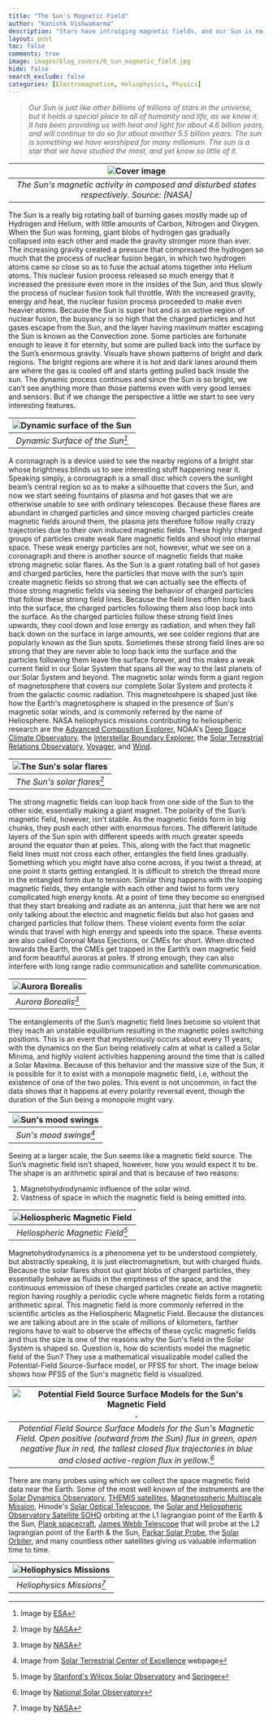 ```yaml
---
title: "The Sun's Magnetic Field"
author: "Kanishk Vishwakarma"
description: "Stars have intruiging magnetic fields, and our Sun is no exception. Read along to read more about the Sun's magnetic field and how it protects us from the cosmic radiation."
layout: post
toc: false
comments: true
image: images/blog_covers/6_sun_magnetic_field.jpg
hide: false
search_exclude: false
categories: [Electromagnetism, Heliophysics, Physics]
---
```


> *Our Sun is just like other billions of trillions of stars in the universe, but it holds a special place to all of humanity and life, as we know it. It has been providing us with heat and light for about 4.6 billion years, and will continue to do so for about another 5.5 billion years. The sun is something we have worshiped for many millenium. The sun is a star that we have studied the most, and yet know so little of it.* 

|![Cover image](https://svs.gsfc.nasa.gov/vis/a010000/a013700/a013714/Solar_max_min.00001_print.jpg) |
|:--:| 
| *The Sun's magnetic activity in composed and disturbed states respectively. Source: [NASA]* |

The Sun is a really big rotating ball of burning gases mostly made up of Hydrogen and Helium, with little amounts of Carbon, Nitrogen and Oxygen. When the Sun was forming, giant blobs of hydrogen gas gradually collapsed into each other and made the gravity stronger more than ever. The increasing gravity created a pressure that compressed the hydrogen so much that the process of nuclear fusion began, in which two hydrogen atoms came so close so as to fuse the actual atoms together into Helium atoms. This nuclear fusion process released so much energy that it increased the pressure even more in the insides of the Sun, and thus slowly the process of nuclear fusion took full throttle. With the increased gravity, energy and heat, the nuclear fusion process proceeded to make even heavier atoms. Because the Sun is super hot and is an active region of nuclear fusion, the buoyancy is so high that the charged particles and hot gases escape from the Sun, and the layer having maximum matter escaping the Sun is known as the Convection zone. Some particles are fortunate enough to leave it for eternity, but some are pulled back into the surface by the Sun’s enormous gravity. Visuals have shown patterns of bright and dark regions. The bright regions are where it is hot and dark lanes around them are where the gas is cooled off and starts getting pulled back inside the sun. The dynamic process continues and since the Sun is so bright, we can’t see anything more than those patterns even with very good lenses and sensors. But if we change the perspective a little we start to see very interesting features. 

|![Dynamic surface of the Sun](https://www.esa.int/var/esa/storage/images/esa_multimedia/images/2007/03/solar_surface_as_seen_by_hinode/9559924-4-eng-GB/Solar_surface_as_seen_by_Hinode_pillars.jpg) | 
|:--:| 
| *Dynamic Surface of the Sun[^1]* |

A coronagraph is a device used to see the nearby regions of a bright star whose brightness blinds us to see interesting stuff happening near it. Speaking simply, a coronagraph is a small disc which covers the sunlight beam’s central region so as to make a silhouette that covers the Sun, and now we start seeing fountains of plasma and hot gases that we are otherwise unable to see with ordinary telescopes. Because these flares are abundant in charged particles and since moving charged particles create magnetic fields around them, the plasma jets therefore follow really crazy trajectories due to their own induced magnetic fields. These highly charged groups of particles create weak flare magnetic fields and shoot into eternal space. These weak energy particles are not, however, what we see on a coronagraph and there is another source of magnetic fields that make strong magnetic solar flares. As the Sun is a giant rotating ball of hot gases and charged particles, here the particles that move with the sun’s spin create magnetic fields so strong that we can actually see the effects of those strong magnetic fields via seeing the behavior of charged particles that follow these strong field lines. Because the field lines often loop back into the surface, the charged particles following them also loop back into the surface. As the charged particles follow these strong field lines upwards, they cool down and lose energy as radiation, and when they fall back down on the surface in large amounts, we see colder regions that are popularly known as the Sun spots. Sometimes these strong field lines are so strong that they are never able to loop back into the surface and the particles following them leave the surface forever, and this makes a weak current field in our Solar System that spans all the way to the last planets of our Solar System and beyond. The magnetic solar winds form a giant region of magnetosphere that covers our complete Solar System and protects it from the galactic cosmic radiation. This magnetoshpere is shaped just like how the Earth's magnetosphere is shaped in the presence of Sun's magnetic solar winds, and is commonly referred by the name of Heliosphere. NASA heliophysics missions contributing to heliospheric research are the [Advanced Composition Explorer](https://science.nasa.gov/missions/ace), NOAA's [Deep Space Climate Observatory](https://science.nasa.gov/missions/dscovr), the [Interstellar Boundary Explorer](https://science.nasa.gov/missions/ibex), the [Solar Terrestrial Relations Observatory](https://science.nasa.gov/missions/stereo), [Voyager](https://science.nasa.gov/missions/voyager), and  [Wind](https://science.nasa.gov/missions/wind).

|![The Sun's solar flares](https://science.nasa.gov/wp-content/uploads/2023/06/Animated_GIF_shows_a_huge_flash_erupting_amidst_the_swirls_and_loops_on_the_surface_of_the_Sun_.gif) | 
|:--:| 
| *The Sun's solar flares[^2]* |

The strong magnetic fields can loop back from one side of the Sun to the other side, essentially making a giant magnet. The polarity of the Sun’s magnetic field, however, isn't stable. As the magnetic fields form in big chunks, they push each other with enormous forces. The different latitude layers of the Sun spin with different speeds with much greater speeds around the equator than at poles. This, along with the fact that magnetic field lines must not cross each other, entangles the field lines gradually. Something which you might have also come across, if you twist a thread, at one point it starts getting entangled. It is difficult to stretch the thread more in the entangled form due to tension. Similar thing happens with the looping magnetic fields, they entangle with each other and twist to form very complicated high energy knots. At a point of time they become so energised that they start breaking and radiate as an antenna, just that here we are not only talking about the electric and magnetic fields but also hot gases and charged particles that follow them. These violent events form the solar winds that travel with high energy and speeds into the space. These events are also called Coronal Mass Ejections, or CMEs for short. When directed towards the Earth, the CMEs get trapped in the Earth’s own magnetic field and form beautiful auroras at poles. If strong enough, they can also interfere with long range radio communication and satellite communication. 

|![Aurora Borealis](https://spaceplace.nasa.gov/aurora/en/aurora-borealis-in-alaska-sky.en.jpg) | 
|:--:| 
| *Aurora Borealis[^3]* |

The entanglements of the Sun’s magnetic field lines become so violent that they reach an unstable equilibrium resulting in the magnetic poles switching positions. This is an event that mysteriously occurs about every 11 years, with the dynamics on the Sun being relatively calm at what is called a Solar Minima, and highly violent activities happening around the time that is called a Solar Maxima. Because of this behavior and the massive size of the Sun, it is possible for it to exist with a monopole magnetic field, i.e, without the existence of one of the two poles. This event is not uncommon, in fact the data shows that it happens at every polarity reversal event, though the duration of the Sun being a monopole might vary.

|![Sun's mood swings](https://www.stce.be/news.old/211/Picture3.png) | 
|:--:| 
| *Sun's mood swings[^4]* |

Seeing at a larger scale, the Sun seems like a magnetic field source. The Sun’s magnetic field isn’t shaped, however, how you would expect it to be. The shape is an arithmetic spiral and that is because of two reasons: 

1. Magnetohydrodynamic influence of the solar wind.
2. Vastness of space in which the magnetic field is being emitted into.

|![Heliospheric Magnetic Field](https://media.springernature.com/full/springer-static/image/art%3A10.12942%2Flrsp-2013-5/MediaObjects/41116_2015_9143_Fig1.jpg?as=webp) | 
|:--:| 
| *Heliospheric Magnetic Field[^5]* |

Magnetohydrodynamics is a phenomena yet to be understood completely, but abstractly speaking, it is just electromagnetism, but with charged fluids. Because the solar flares shoot out giant blobs of charged particles, they essentially behave as fluids in the emptiness of the space, and the continuous emmission of these charged particles create an active magnetic region having roughly a periodic cycle where magnetic fields form a rotating arithmetic spiral. This magnetic field is more commonly referred in the scientific articles as the Heliospheric Magnetic Field. Because the distances we are talking about are in the scale of millions of kilometers, farther regions have to wait to observe the effects of these cyclic magnetic fields and thus the size is one of the reasons why the Sun's field in the Solar System is shaped so. Question is, how do scientists model the magnetic field of the Sun? They use a mathematical visualizable model called the Potential-Field Source-Surface model, or PFSS for short. The image below shows how PFSS of the Sun's magnetic field is visualized.

|![Potential Field Source Surface Models for the Sun's Magnetic Field](https://nso.edu/wp-content/uploads/2018/07/filled_mrmap_2068_dham.fits_.magmod.dat240.jpg). | 
|:--:| 
| *Potential Field Source Surface Models for the Sun's Magnetic Field. Open positive (outward from the Sun) flux in green, open negative flux in red, the tallest closed flux trajectories in blue and closed active-region flux in yellow.[^6]* |

There are many probes using which we collect the space magnetic field data near the Earth. Some of the most well known of the instruments are the [Solar Dynamics Observatory](https://www.nasa.gov/mission_pages/sdo/main/index.html), [THEMIS satellites](https://en.wikipedia.org/wiki/THEMIS), [Magnetospheric Multiscale Mission](https://en.wikipedia.org/wiki/Magnetospheric_Multiscale_Mission), Hinode's [Solar Optical Telescope](https://www.nasa.gov/mission_pages/hinode/mission.html), the [Solar and Heliospheric Observatory Satellite SOHO](https://en.wikipedia.org/wiki/Solar_and_Heliospheric_Observatory) orbiting at the L1 lagrangian point of the Earth & the Sun, [Plank spacecraft](https://www.esa.int/Science_Exploration/Space_Science/Planck), [James Webb Telescope](https://www.jwst.nasa.gov/) that will probe at the L2 lagrangian point of the Earth & the Sun, [Parkar Solar Probe](https://blogs.nasa.gov/parkersolarprobe/), the [Solar Orbiter](https://www.esa.int/Science_Exploration/Space_Science/Solar_Orbiter), and many countless other satellites giving us valuable information time to time.

|![Heliophysics Missions](https://smd-cms.nasa.gov/wp-content/uploads/2023/07/HelioFleet-1.jpg) | 
|:--:| 
| *Heliophysics Missions[^7]* |

[^1]: Image by [ESA](https://www.esa.int/ESA_Multimedia/Images/2007/03/Solar_surface_as_seen_by_Hinode)

[^2]: Image by [NASA](https://science.nasa.gov/science-research/heliophysics/space-weather/solar-flares/what-is-a-solar-flare/)

[^3]: Image by [NASA](https://spaceplace.nasa.gov/aurora/en/)

[^4]: Image from [Solar Terrestrial Center of Excellence](https://www.stce.be/news/211/welcome.html) webpage

[^5]: Image by [Stanford's Wilcox Solar Observatory](http://wso.stanford.edu/) and [Springer](https://link.springer.com/article/10.12942/lrsp-2013-5)

[^6]: Image by [National Solar Observatory](https://nso.edu/data/nisp-data/pfss/#:~:text=The%20Potential%2Dfield%20Source%2Dsurface,the%20global%20coronal%20magnetic%20field.&text=Full%2Ddisk%20photospheric%20magnetograms%20from,entire%20surface%20of%20the%20Sun.)

[^7]: Image by [NASA](https://science.nasa.gov/learn/heat/missions/)

